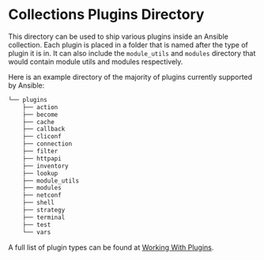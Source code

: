 # Collections Plugins Directory

This directory can be used to ship various
plugins inside an Ansible collection.
Each plugin is placed in a folder that is
named after the type of plugin it is in.
It can also include the `module_utils` and `modules` directory that
would contain module utils and modules respectively.

Here is an example directory of the majority
of plugins currently supported by Ansible:

```txt
└── plugins
    ├── action
    ├── become
    ├── cache
    ├── callback
    ├── cliconf
    ├── connection
    ├── filter
    ├── httpapi
    ├── inventory
    ├── lookup
    ├── module_utils
    ├── modules
    ├── netconf
    ├── shell
    ├── strategy
    ├── terminal
    ├── test
    └── vars
```

A full list of plugin types can be found at
[Working With Plugins](https://docs.ansible.com/ansible-core/2.12/plugins/plugins.html).
